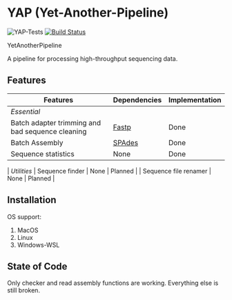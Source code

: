 # YAP (Yet-Another-Pipeline)

![YAP-Tests](https://github.com/hhandika/yap/workflows/YAP-Tests/badge.svg)
[![Build Status](https://www.travis-ci.com/hhandika/yap.svg?branch=main)](https://www.travis-ci.com/hhandika/yap)

YetAnotherPipeline

A pipeline for processing high-throughput sequencing data.

## Features

| Features                                         | Dependencies                               | Implementation |
| ------------------------------------------------ | ------------------------------------------ | -------------- |
| _Essential_                                      |
| Batch adapter trimming and bad sequence cleaning | [Fastp](https://github.com/OpenGene/fastp) | Done           |
| Batch Assembly                                   | [SPAdes](https://github.com/ablab/spades)  | Done           |
| Sequence statistics                              | None                                       | Done           |

| _Utilities_
| Sequence finder | None | Planned |
| Sequence file renamer | None | Planned |

## Installation

OS support:

1. MacOS
2. Linux
3. Windows-WSL

## State of Code

Only checker and read assembly functions are working. Everything else is still broken.
